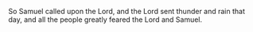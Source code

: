 So Samuel called upon the Lord, and the Lord sent thunder and rain that day, and all the people greatly feared the Lord and Samuel.
